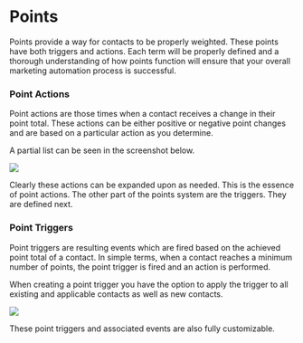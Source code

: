 # Points

Points provide a way for contacts to be properly weighted. These points have both triggers and actions. Each term will be properly defined and a thorough understanding of how points function will ensure that your overall marketing automation process is successful.

### Point Actions

Point actions are those times when a contact receives a change in their point total. These actions can be either positive or negative point changes and are based on a particular action as you determine.

A partial list can be seen in the screenshot below.

![](/points/media/new-point-action.jpg)

Clearly these actions can be expanded upon as needed. This is the essence of point actions. The other part of the points system are the triggers. They are defined next.

### Point Triggers

Point triggers are resulting events which are fired based on the achieved point total of a contact. In simple terms, when a contact reaches a minimum number of points, the point trigger is fired and an action is performed.

When creating a point trigger you have the option to apply the trigger to all existing and applicable contacts as well as new contacts.

![](/points/media/new-point-trigger-action.jpg)

These point triggers and associated events are also fully customizable.
